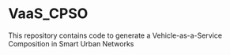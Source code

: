 # VaaS_CPSO
This repository contains code to generate a  Vehicle-as-a-Service  Composition in Smart Urban Networks
